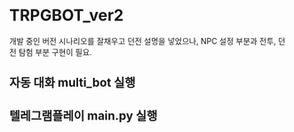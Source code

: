 # TRPGBOT_ver2
개발 중인 버전 시나리오를 잘채우고 던전 설명을 넣었으나, NPC 설정 부분과 전투, 던전 탐험 부분 구현이 필요.

## 자동 대화 multi_bot 실행

## 텔레그램플레이 main.py 실행

